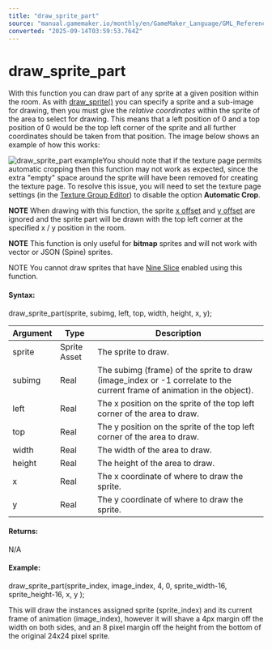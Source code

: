 ```yaml
---
title: "draw_sprite_part"
source: "manual.gamemaker.io/monthly/en/GameMaker_Language/GML_Reference/Drawing/Sprites_And_Tiles/draw_sprite_part.htm"
converted: "2025-09-14T03:59:53.764Z"
---
```


# draw\_sprite\_part

With this function you can draw part of any sprite at a given position within the room. As with [draw\_sprite()](draw_sprite.md) you can specify a sprite and a sub-image for drawing, then you must give the _relative coordinates_ within the sprite of the area to select for drawing. This means that a left position of 0 and a top position of 0 would be the top left corner of the sprite and all further coordinates should be taken from that position. The image below shows an example of how this works:

![draw_sprite_part example](../../../../assets/Images/Scripting_Reference/GML/Reference/Drawing/spr_part.png)You should note that if the texture page permits automatic cropping then this function may not work as expected, since the extra "empty" space around the sprite will have been removed for creating the texture page. To resolve this issue, you will need to set the texture page settings (in the [Texture Group Editor](../../../../Settings/Texture_Groups.md)) to disable the option **Automatic Crop**.

**NOTE** When drawing with this function, the sprite [x offset](../../Asset_Management/Sprites/Sprite_Instance_Variables/sprite_xoffset.md) and [y offset](../../Asset_Management/Sprites/Sprite_Instance_Variables/sprite_yoffset.md) are ignored and the sprite part will be drawn with the top left corner at the specified x / y position in the room.

**NOTE** This function is only useful for **bitmap** sprites and will not work with vector or JSON (Spine) sprites.

NOTE You cannot draw sprites that have [Nine Slice](../../../../The_Asset_Editors/Sprite_Properties/Nine_Slices.md) enabled using this function.

#### Syntax:

draw\_sprite\_part(sprite, subimg, left, top, width, height, x, y);

| Argument | Type | Description |
| --- | --- | --- |
| sprite | Sprite Asset | The sprite to draw. |
| subimg | Real | The subimg (frame) of the sprite to draw (image_index or -1 correlate to the current frame of animation in the object). |
| left | Real | The x position on the sprite of the top left corner of the area to draw. |
| top | Real | The y position on the sprite of the top left corner of the area to draw. |
| width | Real | The width of the area to draw. |
| height | Real | The height of the area to draw. |
| x | Real | The x coordinate of where to draw the sprite. |
| y | Real | The y coordinate of where to draw the sprite. |

#### Returns:

N/A

#### Example:

draw\_sprite\_part(sprite\_index, image\_index, 4, 0, sprite\_width-16, sprite\_height-16, x, y );

This will draw the instances assigned sprite (sprite\_index) and its current frame of animation (image\_index), however it will shave a 4px margin off the width on both sides, and an 8 pixel margin off the height from the bottom of the original 24x24 pixel sprite.